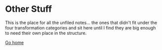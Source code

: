 # Other Stuff
This is the place for all the unfiled notes... the ones that didn't fit under the four transformation categories and sit here until I find they are big enough to need their own place in the structure.

[Go home](README.md)
